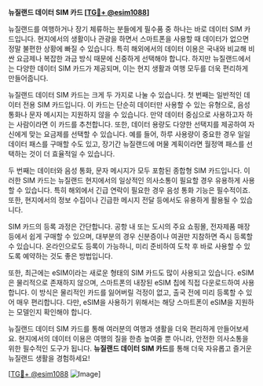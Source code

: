 **뉴질랜드 데이터 SIM 카드 [[TG💪+ @esim1088](https://t.me/s/esim1088)]**

뉴질랜드를 여행하거나 장기 체류하는 분들에게 필수품 중 하나는 바로 데이터 SIM 카드입니다. 현지에서의 생활이나 관광을 하면서 스마트폰을 사용할 때 데이터가 없으면 정말 불편한 상황에 빠질 수 있습니다. 특히 해외에서의 데이터 이용은 국내와 비교해 비싼 요금제나 복잡한 과금 방식 때문에 신중하게 선택해야 합니다. 하지만 뉴질랜드에서는 다양한 데이터 SIM 카드가 제공되며, 이는 현지 생활과 여행 모두를 더욱 편리하게 만들어줍니다.

뉴질랜드 데이터 SIM 카드는 크게 두 가지로 나눌 수 있습니다. 첫 번째는 일반적인 데이터 전용 SIM 카드입니다. 이 카드는 단순히 데이터만 사용할 수 있는 유형으로, 음성 통화나 문자 메시지는 지원하지 않을 수 있습니다. 만약 데이터 중심으로 사용하고자 하는 사람이라면 이 카드를 추천합니다. 또한, 데이터 용량도 다양한 선택지를 제공하여 자신에게 맞는 요금제를 선택할 수 있습니다. 예를 들어, 하루 사용량이 중요한 경우 일일 데이터 패스를 구매할 수도 있고, 장기간 뉴질랜드에 머물 계획이라면 월정액 패스를 선택하는 것이 더 효율적일 수 있습니다.

두 번째는 데이터와 음성 통화, 문자 메시지가 모두 포함된 종합형 SIM 카드입니다. 이러한 SIM 카드는 뉴질랜드 현지에서의 일상적인 의사소통이 필요할 경우 유용하게 사용할 수 있습니다. 특히 해외에서 긴급 연락이 필요한 경우 음성 통화 기능은 필수적이죠. 또한, 현지에서의 정보 수집이나 긴급한 메시지 전달 등에서도 유용하게 활용될 수 있습니다.

SIM 카드의 등록 과정은 간단합니다. 공항 내 또는 도시의 주요 쇼핑몰, 전자제품 매장 등에서 쉽게 구매할 수 있으며, 대부분의 경우 신분증이나 여권만 지참하면 즉시 등록할 수 있습니다. 온라인으로도 등록이 가능하니, 미리 준비하여 도착 후 바로 사용할 수 있도록 예약하는 것도 좋은 방법입니다.

또한, 최근에는 eSIM이라는 새로운 형태의 SIM 카드도 많이 사용되고 있습니다. eSIM은 물리적으로 존재하지 않으며, 스마트폰의 내장된 eSIM 칩에 직접 다운로드하여 사용합니다. 이 방식은 물리적인 카드를 잃어버릴 걱정이 없고, 출국 전에 미리 등록할 수 있어 매우 편리합니다. 다만, eSIM을 사용하기 위해서는 해당 스마트폰이 eSIM을 지원하는 모델인지 확인해야 합니다.

뉴질랜드 데이터 SIM 카드를 통해 여러분의 여행과 생활을 더욱 편리하게 만들어보세요. 현지에서의 데이터 이용은 여행의 질을 한층 높여줄 뿐 아니라, 안전한 의사소통을 위한 필수적인 도구가 됩니다. **뉴질랜드 데이터 SIM 카드**를 통해 더욱 자유롭고 즐거운 뉴질랜드 생활을 경험하세요! 

[[TG💪+ @esim1088](https://t.me/s/esim1088) ![Image](https://i.postimg.cc/Y0z9fWf4/image.png)]